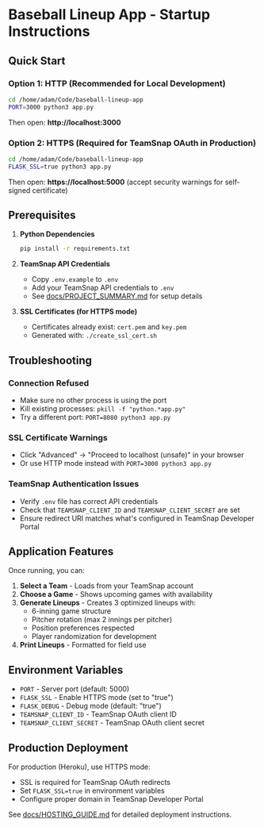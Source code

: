 # Baseball Lineup App - Startup Instructions

## Quick Start

### Option 1: HTTP (Recommended for Local Development)
```bash
cd /home/adam/Code/baseball-lineup-app
PORT=3000 python3 app.py
```
Then open: **http://localhost:3000**

### Option 2: HTTPS (Required for TeamSnap OAuth in Production)
```bash
cd /home/adam/Code/baseball-lineup-app
FLASK_SSL=true python3 app.py
```
Then open: **https://localhost:5000** (accept security warnings for self-signed certificate)

## Prerequisites

1. **Python Dependencies**
   ```bash
   pip install -r requirements.txt
   ```

2. **TeamSnap API Credentials**
   - Copy `.env.example` to `.env`
   - Add your TeamSnap API credentials to `.env`
   - See [docs/PROJECT_SUMMARY.md](docs/PROJECT_SUMMARY.md) for setup details

3. **SSL Certificates (for HTTPS mode)**
   - Certificates already exist: `cert.pem` and `key.pem`
   - Generated with: `./create_ssl_cert.sh`

## Troubleshooting

### Connection Refused
- Make sure no other process is using the port
- Kill existing processes: `pkill -f "python.*app.py"`
- Try a different port: `PORT=8080 python3 app.py`

### SSL Certificate Warnings
- Click "Advanced" → "Proceed to localhost (unsafe)" in your browser
- Or use HTTP mode instead with `PORT=3000 python3 app.py`

### TeamSnap Authentication Issues
- Verify `.env` file has correct API credentials
- Check that `TEAMSNAP_CLIENT_ID` and `TEAMSNAP_CLIENT_SECRET` are set
- Ensure redirect URI matches what's configured in TeamSnap Developer Portal

## Application Features

Once running, you can:
1. **Select a Team** - Loads from your TeamSnap account
2. **Choose a Game** - Shows upcoming games with availability
3. **Generate Lineups** - Creates 3 optimized lineups with:
   - 6-inning game structure
   - Pitcher rotation (max 2 innings per pitcher)
   - Position preferences respected
   - Player randomization for development
4. **Print Lineups** - Formatted for field use

## Environment Variables

- `PORT` - Server port (default: 5000)
- `FLASK_SSL` - Enable HTTPS mode (set to "true")
- `FLASK_DEBUG` - Debug mode (default: "true")
- `TEAMSNAP_CLIENT_ID` - TeamSnap OAuth client ID
- `TEAMSNAP_CLIENT_SECRET` - TeamSnap OAuth client secret

## Production Deployment

For production (Heroku), use HTTPS mode:
- SSL is required for TeamSnap OAuth redirects
- Set `FLASK_SSL=true` in environment variables
- Configure proper domain in TeamSnap Developer Portal

See [docs/HOSTING_GUIDE.md](docs/HOSTING_GUIDE.md) for detailed deployment instructions.